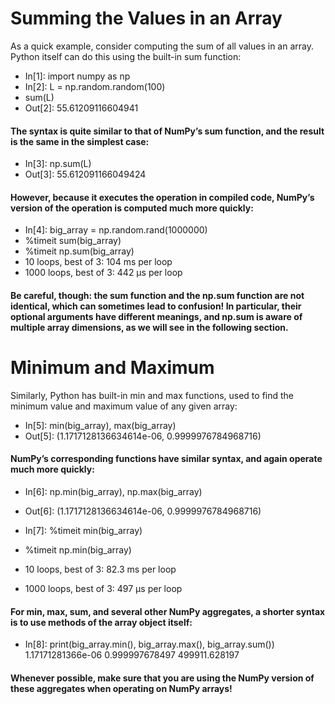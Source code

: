# Summing the Values in an Array
As a quick example, consider computing the sum of all values in an array. Python itself can do this using the built-in sum function:
- In[1]: import numpy as np
- In[2]: L = np.random.random(100)
- sum(L)
- Out[2]: 55.61209116604941
#### The syntax is quite similar to that of NumPy’s sum function, and the result is the same in the simplest case:
- In[3]: np.sum(L)
- Out[3]: 55.612091166049424
#### However, because it executes the operation in compiled code, NumPy’s version of the operation is computed much more quickly:
- In[4]: big_array = np.random.rand(1000000)
- %timeit sum(big_array)
- %timeit np.sum(big_array)
- 10 loops, best of 3: 104 ms per loop
- 1000 loops, best of 3: 442 μs per loop
#### Be careful, though: the sum function and the np.sum function are not identical, which can sometimes lead to confusion! In particular, their optional arguments have different meanings, and np.sum is aware of multiple array dimensions, as we will see in the following section.
# Minimum and Maximum
Similarly, Python has built-in min and max functions, used to find the minimum value and maximum value of any given array:
- In[5]: min(big_array), max(big_array)
- Out[5]: (1.1717128136634614e-06, 0.9999976784968716)
#### NumPy’s corresponding functions have similar syntax, and again operate much more quickly:
- In[6]: np.min(big_array), np.max(big_array)
- Out[6]: (1.1717128136634614e-06, 0.9999976784968716)

- In[7]: %timeit min(big_array)
- %timeit np.min(big_array)
- 10 loops, best of 3: 82.3 ms per loop
- 1000 loops, best of 3: 497 μs per loop
#### For min, max, sum, and several other NumPy aggregates, a shorter syntax is to use methods of the array object itself:
- In[8]: print(big_array.min(), big_array.max(), big_array.sum()) 1.17171281366e-06 0.999997678497 499911.628197
#### Whenever possible, make sure that you are using the NumPy version of these aggregates when operating on NumPy arrays!